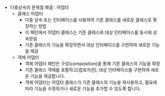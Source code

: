 - 다중상속의 문제점 해결 : 어댑터
	- 클래스 어댑터
		- 다중 상속 또는 인터페이스를 사용하여 기존 클래스를 새로운 클래스로 확장하는 방법
		- 이 패턴에서 어댑터 클래스는 기존 클래스와 대상 인터페이스를 동시에 상속받음
		- 기존 클래스의 기능을 확장하면서 대상 인터페이스를 구현하여 새로운 기능을 제공
	- 객체 어댑터
		- 객체 어댑터 패턴은 구성(composition)을 통해 기존 클래스의 기능을 확장
		- 기존 클래스 객체를 포함하고(컴포지션), 대상 인터페이스를 구현하여 새로운 기능을 제공합니다.
		- 객체 어댑터는 어댑터 클래스가 기존 클래스의 기능을 재사용하고, 필요에 따라 기능을 수정하거나 새로운 기능을 추가할 수 있도록 합니다.

